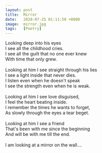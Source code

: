 ```yaml
---
layout: post
title:  Mirror
date:   2020-07-25 01:11:58 +0800
image:  mirror.jpg
tags:   [Poetry]
---
```

Looking deep into his eyes<br>
I see all the childhood cries.<br>
I see all the guilt that no one ever knew<br>
With time that only grew.<br>
<br>
Looking at him I see straight through his lies<br>
I see a light inside that never dies.<br>
I listen even when he doesn't speak<br>
I see the strength even when he is weak.<br>
<br>
Looking at him I see love disguised,<br>
I feel the heart beating inside.<br>
I remember the times he wants to forget,<br>
As slowly through the eyes a tear beget.<br>
<br>
Looking at him I see a friend<br>
That's been with me since the beginning<br>
And will be with me till the end.<br>
<br>
I am looking at a mirror on the wall....